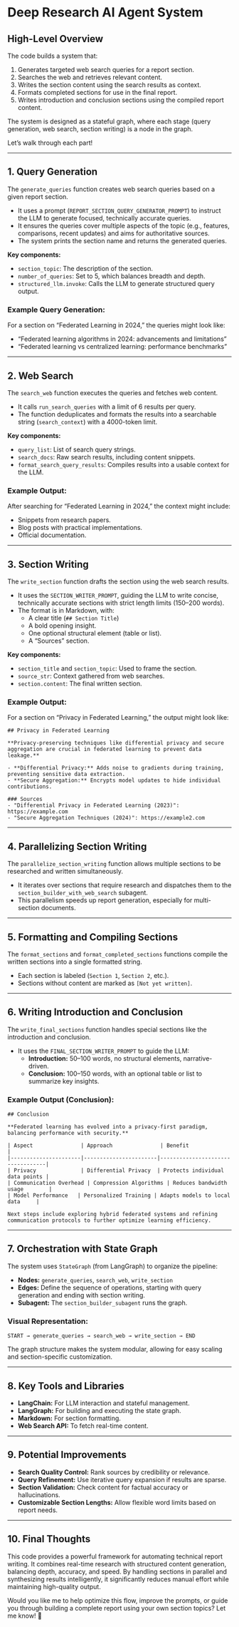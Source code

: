 # Deep Research AI Agent System


## **High-Level Overview**
The code builds a system that:
1. Generates targeted web search queries for a report section.
2. Searches the web and retrieves relevant content.
3. Writes the section content using the search results as context.
4. Formats completed sections for use in the final report.
5. Writes introduction and conclusion sections using the compiled report content.

The system is designed as a stateful graph, where each stage (query generation, web search, section writing) is a node in the graph.

Let’s walk through each part!

---

## **1. Query Generation**

The `generate_queries` function creates web search queries based on a given report section. 

- It uses a prompt (`REPORT_SECTION_QUERY_GENERATOR_PROMPT`) to instruct the LLM to generate focused, technically accurate queries.
- It ensures the queries cover multiple aspects of the topic (e.g., features, comparisons, recent updates) and aims for authoritative sources.
- The system prints the section name and returns the generated queries.

**Key components:**
- `section_topic`: The description of the section.
- `number_of_queries`: Set to 5, which balances breadth and depth.
- `structured_llm.invoke`: Calls the LLM to generate structured query output.

### **Example Query Generation:**
For a section on “Federated Learning in 2024,” the queries might look like:
- “Federated learning algorithms in 2024: advancements and limitations”
- “Federated learning vs centralized learning: performance benchmarks”

---

## **2. Web Search**

The `search_web` function executes the queries and fetches web content.

- It calls `run_search_queries` with a limit of 6 results per query.
- The function deduplicates and formats the results into a searchable string (`search_context`) with a 4000-token limit.

**Key components:**
- `query_list`: List of search query strings.
- `search_docs`: Raw search results, including content snippets.
- `format_search_query_results`: Compiles results into a usable context for the LLM.

### **Example Output:**
After searching for “Federated Learning in 2024,” the context might include:
- Snippets from research papers.
- Blog posts with practical implementations.
- Official documentation.

---

## **3. Section Writing**

The `write_section` function drafts the section using the web search results.

- It uses the `SECTION_WRITER_PROMPT`, guiding the LLM to write concise, technically accurate sections with strict length limits (150–200 words).
- The format is in Markdown, with:
  - A clear title (`## Section Title`)
  - A bold opening insight.
  - One optional structural element (table or list).
  - A “Sources” section.

**Key components:**
- `section_title` and `section_topic`: Used to frame the section.
- `source_str`: Context gathered from web searches.
- `section.content`: The final written section.

### **Example Output:**
For a section on “Privacy in Federated Learning,” the output might look like:

```
## Privacy in Federated Learning

**Privacy-preserving techniques like differential privacy and secure aggregation are crucial in federated learning to prevent data leakage.**

- **Differential Privacy:** Adds noise to gradients during training, preventing sensitive data extraction.
- **Secure Aggregation:** Encrypts model updates to hide individual contributions.

### Sources
- "Differential Privacy in Federated Learning (2023)": https://example.com
- "Secure Aggregation Techniques (2024)": https://example2.com
```

---

## **4. Parallelizing Section Writing**

The `parallelize_section_writing` function allows multiple sections to be researched and written simultaneously.

- It iterates over sections that require research and dispatches them to the `section_builder_with_web_search` subagent.
- This parallelism speeds up report generation, especially for multi-section documents.

---

## **5. Formatting and Compiling Sections**

The `format_sections` and `format_completed_sections` functions compile the written sections into a single formatted string.

- Each section is labeled (`Section 1`, `Section 2`, etc.).
- Sections without content are marked as `[Not yet written]`.

---

## **6. Writing Introduction and Conclusion**

The `write_final_sections` function handles special sections like the introduction and conclusion.

- It uses the `FINAL_SECTION_WRITER_PROMPT` to guide the LLM:
  - **Introduction:** 50–100 words, no structural elements, narrative-driven.
  - **Conclusion:** 100–150 words, with an optional table or list to summarize key insights.

### **Example Output (Conclusion):**

```
## Conclusion

**Federated learning has evolved into a privacy-first paradigm, balancing performance with security.**

| Aspect               | Approach               | Benefit                         |
|----------------------|-----------------------|----------------------------------|
| Privacy              | Differential Privacy  | Protects individual data points |
| Communication Overhead | Compression Algorithms | Reduces bandwidth usage        |
| Model Performance   | Personalized Training | Adapts models to local data     |

Next steps include exploring hybrid federated systems and refining communication protocols to further optimize learning efficiency.
```

---

## **7. Orchestration with State Graph**

The system uses `StateGraph` (from LangGraph) to organize the pipeline:

- **Nodes:** `generate_queries`, `search_web`, `write_section`
- **Edges:** Define the sequence of operations, starting with query generation and ending with section writing.
- **Subagent:** The `section_builder_subagent` runs the graph.

### **Visual Representation:**

```
START → generate_queries → search_web → write_section → END
```

The graph structure makes the system modular, allowing for easy scaling and section-specific customization.

---

## **8. Key Tools and Libraries**

- **LangChain:** For LLM interaction and stateful management.
- **LangGraph:** For building and executing the state graph.
- **Markdown:** For section formatting.
- **Web Search API:** To fetch real-time content.

---

## **9. Potential Improvements**

- **Search Quality Control:** Rank sources by credibility or relevance.
- **Query Refinement:** Use iterative query expansion if results are sparse.
- **Section Validation:** Check content for factual accuracy or hallucinations.
- **Customizable Section Lengths:** Allow flexible word limits based on report needs.

---

## **10. Final Thoughts**

This code provides a powerful framework for automating technical report writing. It combines real-time research with structured content generation, balancing depth, accuracy, and speed. By handling sections in parallel and synthesizing results intelligently, it significantly reduces manual effort while maintaining high-quality output.

Would you like me to help optimize this flow, improve the prompts, or guide you through building a complete report using your own section topics? Let me know! 🚀
